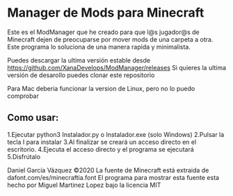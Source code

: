 <h1>Manager de Mods para Minecraft</h1>

Este es el ModManager que he creado para que l@s jugador@s de Minecraft dejen de preocuparse por mover mods de una carpeta a otra.
Este programa lo soluciona de una manera rapida y minimalista.

Puedes descargar la ultima versión estable desde https://github.com/XanaDevelops/ModManager/releases
Si quieres la ultima versión de desarollo puedes clonar este repositorio

Para Mac deberia funcionar la version de Linux, pero no lo puedo comprobar

<h2>Como usar:</h2>
1.Ejecutar python3 Instalador.py o Instalador.exe (solo Windows)
2.Pulsar la tecla I para instalar
3.Al finalizar se creará un acceso directo en el escritorio.
4.Ejecuta el acceso directo y el programa se ejecutará
5.Disfrútalo


Daniel García Vázquez ©2020 
La fuente de Minecraft está extraida de dafont.com/es/minecraftia.font
El programa para mostrar esta fuente esta hecho por Miguel Martinez Lopez bajo la licencia MIT

